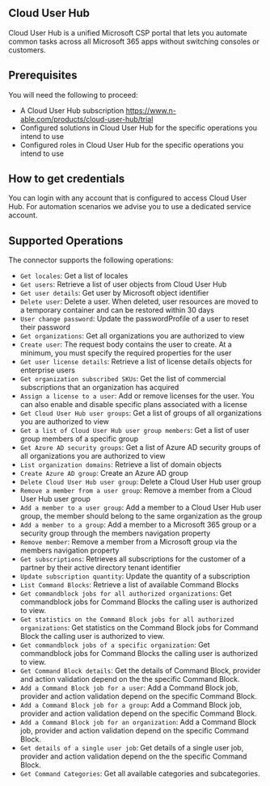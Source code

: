 ## Cloud User Hub
Cloud User Hub is a unified Microsoft CSP portal that lets you automate common tasks across all Microsoft 365 apps without switching consoles or customers.

## Prerequisites
You will need the following to proceed:
* A Cloud User Hub subscription https://www.n-able.com/products/cloud-user-hub/trial
* Configured solutions in Cloud User Hub for the specific operations you intend to use
* Configured roles in Cloud User Hub for the specific operations you intend to use

## How to get credentials
You can login with any account that is configured to access Cloud User Hub. For automation scenarios we advise you to use a dedicated service account.

## Supported Operations
The connector supports the following operations:
* `Get locales`: Get a list of locales
* `Get users`: Retrieve a list of user objects from Cloud User Hub
* `Get user details`: Get user by Microsoft object identifier
* `Delete user`: Delete a user. When deleted, user resources are moved to a temporary container and can be restored within 30 days
* `User change password`: Update the passwordProfile of a user to reset their password
* `Get organizations`: Get all organizations you are authorized to view
* `Create user`: The request body contains the user to create. At a minimum, you must specify the required properties for the user
* `Get user license details`: Retrieve a list of license details objects for enterprise users
* `Get organization subscribed SKUs`: Get the list of commercial subscriptions that an organization has acquired
* `Assign a license to a user`: Add or remove licenses for the user. You can also enable and disable specific plans associated with a license
* `Get Cloud User Hub user groups`: Get a list of groups of all organizations you are authorized to view
* `Get a list of Cloud User Hub user group members`: Get a list of user group members of a specific group
* `Get Azure AD security groups`: Get a list of Azure AD security groups of all organizations you are authorized to view
* `List organization domains`: Retrieve a list of domain objects
* `Create Azure AD group`: Create an Azure AD group
* `Delete Cloud User Hub user group`: Delete a Cloud User Hub user group
* `Remove a member from a user group`: Remove a member from a Cloud User Hub user group
* `Add a member to a user group`: Add a member to a Cloud User Hub user group, the member should belong to the same organization as the group
* `Add a member to a group`: Add a member to a Microsoft 365 group or a security group through the members navigation property
* `Remove member`: Remove a member from a Microsoft group via the members navigation property
* `Get subscriptions`: Retrieves all subscriptions for the customer of a partner by their active directory tenant identifier
* `Update subscription quantity`: Update the quantity of a subscription
* `List Command Blocks`: Retrieve a list of available Command Blocks
* `Get commandblock jobs for all authorized organizations`: Get commandblock jobs for Command Blocks the calling user is authorized to view.
* `Get statistics on the Command Block jobs for all authorized organizations`: Get statistics on the Command Block jobs for Command Block the calling user is authorized to view.
* `Get commandblock jobs of a specific organization`: Get commandblock jobs for Command Blocks the calling user is authorized to view.
* `Get Command Block details`: Get the details of Command Block, provider and action validation depend on the the specific Command Block.
* `Add a Command Block job for a user`: Add a Command Block job, provider and action validation depend on the specific Command Block.
* `Add a Command Block job for a group`: Add a Command Block job, provider and action validation depend on the specific Command Block.
* `Add a Command Block job for an organization`: Add a Command Block job, provider and action validation depend on the specific Command Block.
* `Get details of a single user job`: Get details of a single user job, provider and action validation depend on the the specific Command Block.
* `Get Command Categories`: Get all available categories and subcategories.












